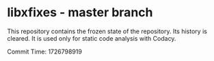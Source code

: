# libxfixes - master branch

This repository contains the frozen state of the repository.
Its history is cleared. It is used only for static code
analysis with Codacy.

Commit Time: 1726798919